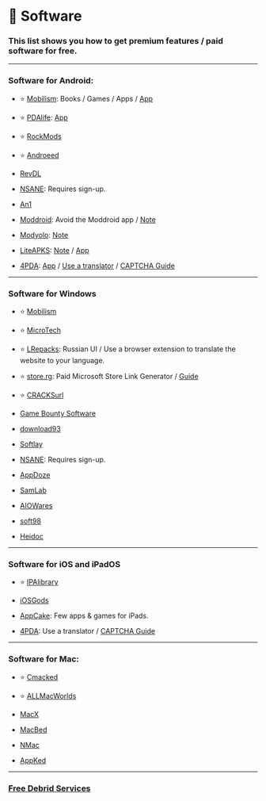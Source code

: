 # 💾 Software
### This list shows you how to get premium features / paid software for free.

***


### Software for Android:

- ⭐ [Mobilism](https://forum.mobilism.org/viewforum.php?f=398): Books / Games / Apps / [App](https://forum.mobilism.org/app/)

- ⭐ [PDAlife](https://pdalife.com): [App](https://pdalife.com/pdalife-app-android-a40597.html)

- ⭐ [RockMods](https://www.rockmods.net/)

- ⭐ [Androeed](https://androeed.store/)

- [RevDL](https://revdl.com)

- [NSANE](https://nsaneforums.com/): Requires sign-up.

- [An1](https://an1.com/)

- [Moddroid](https://www.moddroid.com): Avoid the Moddroid app / [Note](https://pastebin.com/3ebTvx0b)

- [Modyolo](https://modyolo.com): [Note](https://pastebin.com/3ebTvx0b)

- [LiteAPKS](https://liteapks.com): [Note](https://pastebin.com/3ebTvx0b) / [App](https://liteapks.com/app.html)

- [4PDA](https://4pda.to/forum/): [App](https://github.com/slartus/4pdaClient-plus) / [Use a translator](https://addons.mozilla.org/en-US/firefox/addon/traduzir-paginas-web/) / [CAPTCHA Guide](https://doorsgeek.blogspot.com/2015/08/4pdaru-loginregister-captcha-tutorial.html?m=1)




***

### Software for Windows


- ⭐ [Mobilism](https://forum.mobilism.org/index.php)


- ⭐ [MicroTech ](https://programs.themicrotech.net/)


- ⭐ [LRepacks](https://lrepacks.net): Russian UI / Use a browser extension to translate the website to your language.

- ⭐ [store.rg](https://store.rg-adguard.net/): Paid Microsoft Store Link Generator / [Guide](https://rentry.co/paidAppsMsStore)

- ⭐ [CRACKSurl](https://cracksurl.com/)

- [Game Bounty Software](https://gamebounty.world/software/)

- [download93](https://4mirrorlink.com/)


 - [Softlay](https://www.softlay.com/downloads/)


- [NSANE](https://nsaneforums.com/): Requires sign-up.

- [AppDoze](https://appdoze.com/)


- [SamLab](https://samlab.ws/)

- [AIOWares](https://www.aiowares.com/)

- [soft98](https://soft98.ir/)

- [Heidoc](https://www.heidoc.net/)



***

### Software for iOS and iPadOS

- ⭐ [IPAlibrary](https://www.ipalibrary.me)


- [iOSGods](https://app.iosgods.com/)


- [AppCake](https://www.iphonecake.com/): Few apps & games for iPads.

- [4PDA](https://4pda.to/forum): Use a translator / [CAPTCHA Guide](https://doorsgeek.blogspot.com/2015/08/4pdaru-loginregister-captcha-tutorial.html?m=1)

***

### Software for Mac:

- ⭐ [Cmacked](https://cmacked.com/)

- ⭐ [ALLMacWorlds](https://allmacworlds.com/)

- [MacX](https://macx.ws/)

- [MacBed](https://www.macbed.com/)

- [NMac](https://nmac.to/now/)

- [AppKed](https://www.macbed.com/)

***

### [Free Debrid Services](https://mediasavvy.pages.dev/Wiki/Tools#free-download-services/)




